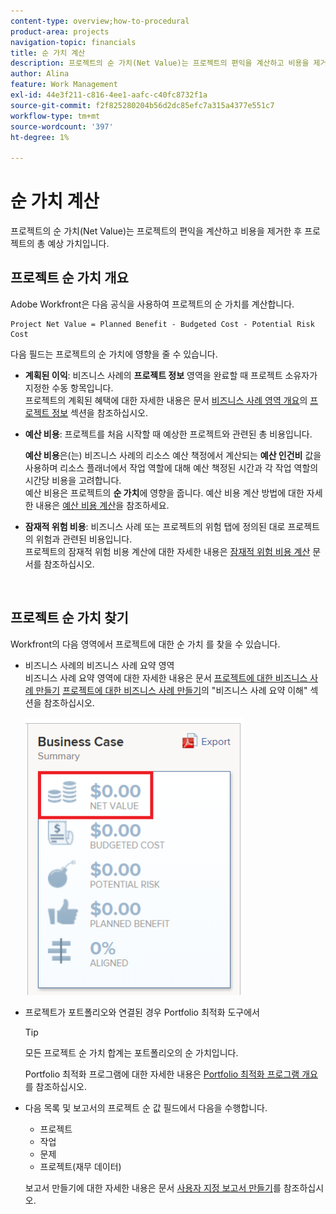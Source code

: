 ```yaml
---
content-type: overview;how-to-procedural
product-area: projects
navigation-topic: financials
title: 순 가치 계산
description: 프로젝트의 순 가치(Net Value)는 프로젝트의 편익을 계산하고 비용을 제거한 후 프로젝트의 총 예상 가치입니다.
author: Alina
feature: Work Management
exl-id: 44e3f211-c816-4ee1-aafc-c40fc8732f1a
source-git-commit: f2f825280204b56d2dc85efc7a315a4377e551c7
workflow-type: tm+mt
source-wordcount: '397'
ht-degree: 1%

---
```


# 순 가치 계산

프로젝트의 순 가치(Net Value)는 프로젝트의 편익을 계산하고 비용을 제거한 후 프로젝트의 총 예상 가치입니다. 

## 프로젝트 순 가치 개요

Adobe Workfront은 다음 공식을 사용하여 프로젝트의 순 가치를 계산합니다. 

```
Project Net Value = Planned Benefit - Budgeted Cost - Potential Risk Cost
```

다음 필드는 프로젝트의 순 가치에 영향을 줄 수 있습니다.

* **계획된 이익**: 비즈니스 사례의 **프로젝트 정보** 영역을 완료할 때 프로젝트 소유자가 지정한 수동 항목입니다.\
  프로젝트의 계획된 혜택에 대한 자세한 내용은 문서 [비즈니스 사례 영역 개요](../../../manage-work/projects/define-a-business-case/areas-of-business-case.md)의 [프로젝트 정보](../../../manage-work/projects/define-a-business-case/areas-of-business-case.md#project-info) 섹션을 참조하십시오.

* **예산 비용**: 프로젝트를 처음 시작할 때 예상한 프로젝트와 관련된 총 비용입니다.

  **예산 비용**&#x200B;은(는) 비즈니스 사례의 리소스 예산 책정에서 계산되는 **예산 인건비** 값을 사용하며 리소스 플래너에서 작업 역할에 대해 예산 책정된 시간과 각 작업 역할의 시간당 비용을 고려합니다.\
  예산 비용은 프로젝트의 **순 가치**&#x200B;에 영향을 줍니다. 예산 비용 계산 방법에 대한 자세한 내용은 [예산 비용 계산](../../../manage-work/projects/project-finances/budgeted-cost.md)을 참조하세요.

* **잠재적 위험 비용**: 비즈니스 사례 또는 프로젝트의 위험 탭에 정의된 대로 프로젝트의 위험과 관련된 비용입니다.\
  프로젝트의 잠재적 위험 비용 계산에 대한 자세한 내용은 [잠재적 위험 비용 계산](../../../manage-work/projects/project-finances/potential-risk-cost.md) 문서를 참조하십시오.

   

## 프로젝트 순 가치 찾기

Workfront의 다음 영역에서 프로젝트에 대한 순 가치 를 찾을 수 있습니다.

* 비즈니스 사례의 비즈니스 사례 요약 영역 \
  비즈니스 사례 요약 영역에 대한 자세한 내용은 문서 [프로젝트에 대한 비즈니스 사례 만들기](../../../manage-work/projects/define-a-business-case/create-business-case.md) [프로젝트에 대한 비즈니스 사례 만들기](../../../manage-work/projects/define-a-business-case/create-business-case.md)의 &quot;비즈니스 사례 요약 이해&quot; 섹션을 참조하십시오.

  ![](assets/net-value-on-business-case-summary-highlighted-350x444.png)

* 프로젝트가 포트폴리오와 연결된 경우 Portfolio 최적화 도구에서

  >[!TIP]
  >
  >모든 프로젝트 순 가치 합계는 포트폴리오의 순 가치입니다.

  Portfolio 최적화 프로그램에 대한 자세한 내용은 [Portfolio 최적화 프로그램 개요](../../../manage-work/portfolios/portfolio-optimizer/portfolio-optimizer-overview.md)를 참조하십시오.

* 다음 목록 및 보고서의 프로젝트 순 값 필드에서 다음을 수행합니다.

   * 프로젝트
   * 작업
   * 문제
   * 프로젝트(재무 데이터)

  보고서 만들기에 대한 자세한 내용은 문서 [사용자 지정 보고서 만들기](../../../reports-and-dashboards/reports/creating-and-managing-reports/create-custom-report.md)를 참조하십시오.
